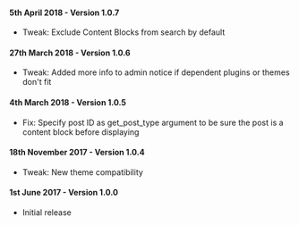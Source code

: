 #### 5th April 2018 - Version 1.0.7

* Tweak: Exclude Content Blocks from search by default

#### 27th March 2018 - Version 1.0.6

* Tweak: Added more info to admin notice if dependent plugins or themes don't fit

#### 4th March 2018 - Version 1.0.5

* Fix: Specify post ID as get_post_type argument to be sure the post is a content block before displaying 

#### 18th November 2017 - Version 1.0.4

* Tweak: New theme compatibility

#### 1st June 2017 - Version 1.0.0

* Initial release